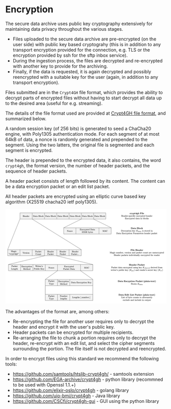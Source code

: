 Encryption
==========

The secure data archive uses public key cryptography extensively for
maintaining data privacy throughout the various stages.

-   Files uploaded to the secure data archive are pre-encrypted (on the
    user side) with public key based cryptograhy (this is in addition to
    any transport encryption provided for the connection, e.g. TLS or
    the encryption provided by ssh for the sftp inbox service).
-   During the ingestion process, the files are decrypted and
    re-encrypted with another key to provide for the archiving.
-   Finally, if the data is requested, it is again decrypted and
    possibly reencrypted with a suitable key for the user (again, in
    addition to any transport encryption).

Files submitted are in the `Crypt4GH` file format, which provides the
ability to decrypt parts of encrypted files without having to start
decrypt all data up to the desired area (useful for e.g. streaming).

The details of the file format used are provided at
[Crypt4GH file format](http://samtools.github.io/hts-specs/crypt4gh.pdf), and summarized below.

A random session key (of 256 bits) is generated to seed a ChaCha20
engine, with Poly1305 authentication mode. For each segment of at most
64kB of data, a nonce is randomly generated and prepended to the
segment. Using the two latters, the original file is segmented and each
segment is encrypted.

The header is prepended to the encrypted data, it also contains, the
word `crypt4gh`, the format version, the number of header packets, and
the sequence of header packets.

A header packet consists of length followed by its content. The content
can be a data encryption packet or an edit list packet.

All header packets are encrypted using an elliptic curve based key
algorithm (X25519 chacha20 ietf poly1305).

[![Crypt4GH Encryption](./static/crypt4gh_structure.png)](http://samtools.github.io/hts-specs/crypt4gh.pdf)

The advantages of the format are, among others:

-   Re-encrypting the file for another user requires only to decrypt the
    header and encrypt it with the user's public key.
-   Header packets can be encrypted for multiple recipients.
-   Re-arranging the file to chunk a portion requires only to decrypt
    the header, re-encrypt with an edit list, and select the cipher
    segments surrounding the portion. The file itself is not decrypted
    and reencrypted.

In order to encrypt files using this standard we recommend the following
tools:

-   <https://github.com/samtools/htslib-crypt4gh/> - samtools extension
-   <https://github.com/EGA-archive/crypt4gh> - python library
    (recommned to be used with Openssl 1.1.+)
-   <https://github.com/elixir-oslo/crypt4gh> - golang library
-   <https://github.com/uio-bmi/crypt4gh> - Java library
-   <https://github.com/CSCfi/crypt4gh-gui> - GUI using the python
    library
